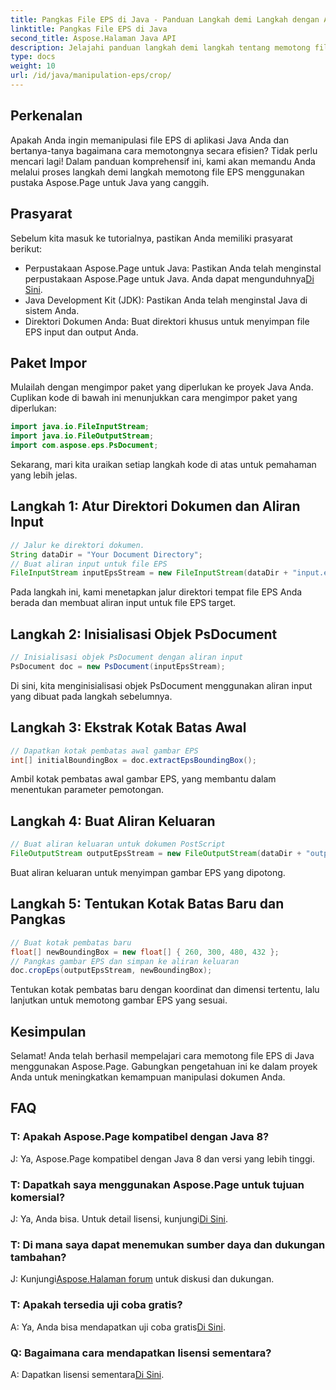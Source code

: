 ```yaml
---
title: Pangkas File EPS di Java - Panduan Langkah demi Langkah dengan Aspose.Page
linktitle: Pangkas File EPS di Java
second_title: Aspose.Halaman Java API
description: Jelajahi panduan langkah demi langkah tentang memotong file EPS di Java menggunakan Aspose.Page. Tingkatkan keterampilan manipulasi dokumen Anda dengan mudah.
type: docs
weight: 10
url: /id/java/manipulation-eps/crop/
---
```

## Perkenalan
Apakah Anda ingin memanipulasi file EPS di aplikasi Java Anda dan bertanya-tanya bagaimana cara memotongnya secara efisien? Tidak perlu mencari lagi! Dalam panduan komprehensif ini, kami akan memandu Anda melalui proses langkah demi langkah memotong file EPS menggunakan pustaka Aspose.Page untuk Java yang canggih.
## Prasyarat
Sebelum kita masuk ke tutorialnya, pastikan Anda memiliki prasyarat berikut:
-  Perpustakaan Aspose.Page untuk Java: Pastikan Anda telah menginstal perpustakaan Aspose.Page untuk Java. Anda dapat mengunduhnya[Di Sini](https://releases.aspose.com/page/java/).
- Java Development Kit (JDK): Pastikan Anda telah menginstal Java di sistem Anda.
- Direktori Dokumen Anda: Buat direktori khusus untuk menyimpan file EPS input dan output Anda.
## Paket Impor
Mulailah dengan mengimpor paket yang diperlukan ke proyek Java Anda. Cuplikan kode di bawah ini menunjukkan cara mengimpor paket yang diperlukan:
```java
import java.io.FileInputStream;
import java.io.FileOutputStream;
import com.aspose.eps.PsDocument;
```
Sekarang, mari kita uraikan setiap langkah kode di atas untuk pemahaman yang lebih jelas.
## Langkah 1: Atur Direktori Dokumen dan Aliran Input
```java
// Jalur ke direktori dokumen.
String dataDir = "Your Document Directory";
// Buat aliran input untuk file EPS
FileInputStream inputEpsStream = new FileInputStream(dataDir + "input.eps");
```
Pada langkah ini, kami menetapkan jalur direktori tempat file EPS Anda berada dan membuat aliran input untuk file EPS target.
## Langkah 2: Inisialisasi Objek PsDocument
```java
// Inisialisasi objek PsDocument dengan aliran input
PsDocument doc = new PsDocument(inputEpsStream);
```
Di sini, kita menginisialisasi objek PsDocument menggunakan aliran input yang dibuat pada langkah sebelumnya.
## Langkah 3: Ekstrak Kotak Batas Awal
```java
// Dapatkan kotak pembatas awal gambar EPS
int[] initialBoundingBox = doc.extractEpsBoundingBox();
```
Ambil kotak pembatas awal gambar EPS, yang membantu dalam menentukan parameter pemotongan.
## Langkah 4: Buat Aliran Keluaran
```java
// Buat aliran keluaran untuk dokumen PostScript
FileOutputStream outputEpsStream = new FileOutputStream(dataDir + "output_crop.eps");
```
Buat aliran keluaran untuk menyimpan gambar EPS yang dipotong.
## Langkah 5: Tentukan Kotak Batas Baru dan Pangkas
```java
// Buat kotak pembatas baru
float[] newBoundingBox = new float[] { 260, 300, 480, 432 };
// Pangkas gambar EPS dan simpan ke aliran keluaran
doc.cropEps(outputEpsStream, newBoundingBox);
```
Tentukan kotak pembatas baru dengan koordinat dan dimensi tertentu, lalu lanjutkan untuk memotong gambar EPS yang sesuai.
## Kesimpulan
Selamat! Anda telah berhasil mempelajari cara memotong file EPS di Java menggunakan Aspose.Page. Gabungkan pengetahuan ini ke dalam proyek Anda untuk meningkatkan kemampuan manipulasi dokumen Anda.
## FAQ
### T: Apakah Aspose.Page kompatibel dengan Java 8?
J: Ya, Aspose.Page kompatibel dengan Java 8 dan versi yang lebih tinggi.
### T: Dapatkah saya menggunakan Aspose.Page untuk tujuan komersial?
 J: Ya, Anda bisa. Untuk detail lisensi, kunjungi[Di Sini](https://purchase.aspose.com/buy).
### T: Di mana saya dapat menemukan sumber daya dan dukungan tambahan?
 J: Kunjungi[Aspose.Halaman forum](https://forum.aspose.com/c/page/39) untuk diskusi dan dukungan.
### T: Apakah tersedia uji coba gratis?
 A: Ya, Anda bisa mendapatkan uji coba gratis[Di Sini](https://releases.aspose.com/).
### Q: Bagaimana cara mendapatkan lisensi sementara?
 A: Dapatkan lisensi sementara[Di Sini](https://purchase.aspose.com/temporary-license/).